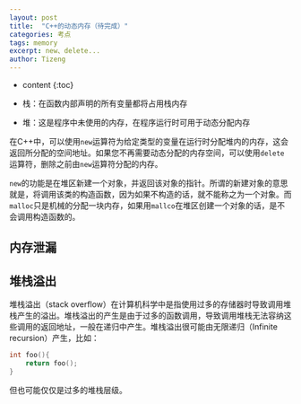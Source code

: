 ```yaml
---
layout: post
title:  "C++的动态内存（待完成）"
categories: 考点
tags: memory
excerpt: new、delete...
author: Tizeng
---
```


* content
{:toc}

* 栈：在函数内部声明的所有变量都将占用栈内存

* 堆：这是程序中未使用的内存，在程序运行时可用于动态分配内存

在C++中，可以使用`new`运算符为给定类型的变量在运行时分配堆内的内存，这会返回所分配的空间地址。如果您不再需要动态分配的内存空间，可以使用`delete`运算符，删除之前由`new`运算符分配的内存。

`new`的功能是在堆区新建一个对象，并返回该对象的指针。所谓的新建对象的意思就是，将调用该类的构造函数，因为如果不构造的话，就不能称之为一个对象。而 `malloc`只是机械的分配一块内存，如果用`mallco`在堆区创建一个对象的话，是不会调用构造函数的。

## 内存泄漏

## 堆栈溢出

堆栈溢出（stack overflow）在计算机科学中是指使用过多的存储器时导致调用堆栈产生的溢出。堆栈溢出的产生是由于过多的函数调用，导致调用堆栈无法容纳这些调用的返回地址，一般在递归中产生。堆栈溢出很可能由无限递归（Infinite recursion）产生，比如：

```c++
int foo(){
    return foo();
}
```

但也可能仅仅是过多的堆栈层级。